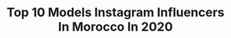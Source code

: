 ---
title: Top 10 Models Instagram Influencers In Morocco In 2020
description: >-
  Find top models Instagram influencers in Morocco in 2020. Most popular hashtags: #morocco #fashion #model #casablanca.
platform: Instagram
profiles:
  - username: "ahlam_meddad"
    fullname: >-
      💜مداد  أحلام|  💜AHLAM
    location: "Morocco"
    followers: 78534
    engagement: 251
    commentsToLikes: 0.054861
    avatar: "https://scontent-hkt1-1.cdninstagram.com/v/t51.2885-19/s320x320/88377916_747470572445307_6910881032447197184_n.jpg?_nc_ht=scontent-hkt1-1.cdninstagram.com&_nc_ohc=ZCvpXePIb3MAX_zem_Y&oh=ed4de7eec33f2280f0f6ee2e02a6fd2b&oe=5EA735B8"
    verified: false
    hashtags: "#hijablove, #moroccanwedding, #fashion, #thehijabstyle"
  - username: "ismailbelgaid"
    fullname: >-
      Ismail 'SOSA' Belgaid
    location: "Morocco"
    followers: 15392
    engagement: 1088
    commentsToLikes: 0.020419
    avatar: "https://scontent-ams4-1.cdninstagram.com/v/t51.2885-19/s320x320/67829284_2526774357346954_1423726644387905536_n.jpg?_nc_ht=scontent-ams4-1.cdninstagram.com&_nc_ohc=-oK3Ur0ale8AX9UZ5k2&oh=22561ed70da1bba143f9f2feb33e558d&oe=5EB977A4"
    verified: false
    hashtags: "#sale, #brentchua"
  - username: "model.zobayda"
    fullname: >-
      Zobida | زبيدة بنكيران
    location: "Morocco"
    followers: 512588
    engagement: 438
    commentsToLikes: 0.022833
    avatar: "https://scontent-lhr8-1.cdninstagram.com/v/t51.2885-19/s320x320/90087698_138730594223340_7116560234499276800_n.jpg?_nc_ht=scontent-lhr8-1.cdninstagram.com&_nc_ohc=z-a8daStz-gAX8q2bTz&oh=ce50550013146377df255c257e99cf09&oe=5EBAEC43"
    verified: false
    hashtags: ""
  - username: "oumiamani"
    fullname: >-
      Omaima amani  💎 اماني اميمة
    location: "Morocco"
    followers: 81538
    engagement: 206
    commentsToLikes: 0.056708
    avatar: "https://scontent-lhr8-1.cdninstagram.com/v/t51.2885-19/s320x320/89934102_199709161337581_4546371398490128384_n.jpg?_nc_ht=scontent-lhr8-1.cdninstagram.com&_nc_ohc=nlkn85mh3OgAX-U6ieA&oh=9e27bff90dd81f3100b71a6b48cabeea&oe=5EB9E38A"
    verified: false
    hashtags: "#styleblogger, #follow4followback, #black, #modelingagency"
  - username: "mehdinajy"
    fullname: >-
      Mehdi Najy
    location: "Morocco"
    followers: 34282
    engagement: 531
    commentsToLikes: 0.029252
    avatar: "https://scontent-ams4-1.cdninstagram.com/v/t51.2885-19/s320x320/91944657_245166096631846_8384834703726739456_n.jpg?_nc_ht=scontent-ams4-1.cdninstagram.com&_nc_ohc=TFD2UyGYYS0AX-zywHf&oh=1d695fc696be1211bf2aed200f6ce619&oe=5EB9D7E5"
    verified: false
    hashtags: "#playinside, #playfortheworld, #justdoit, #sta7"
  - username: "iam.moustache"
    fullname: >-
      
    location: "Morocco"
    followers: 16467
    engagement: 488
    commentsToLikes: 0.061888
    avatar: "https://scontent-ams4-1.cdninstagram.com/v/t51.2885-19/s320x320/64437546_1797282517042196_6518889516348997632_n.jpg?_nc_ht=scontent-ams4-1.cdninstagram.com&_nc_ohc=ksx5I9OIU2wAX-LG054&oh=caa6ea0bf9c9ce3b3221d3cd26dc3ca5&oe=5EB003A5"
    verified: false
    hashtags: "#phaseonephoto, #mediumformatcamera, #cagoule, #rabatmorocco"
  - username: "moradbenhammo"
    fullname: >-
      Morad Làch Mén
    location: "Morocco"
    followers: 33182
    engagement: 271
    commentsToLikes: 0.070098
    avatar: "https://scontent-lhr8-1.cdninstagram.com/v/t51.2885-19/s320x320/67680649_2325370367715540_9157256800653803520_n.jpg?_nc_ht=scontent-lhr8-1.cdninstagram.com&_nc_ohc=nL1oVBEGXDAAX-51CC_&oh=243b630e8010627a4d0812f42970cd3f&oe=5EBA83CA"
    verified: false
    hashtags: "#dope, #marakesh, #furniture, #hair"
  - username: "colombel_martha"
    fullname: >-
      Colombel Martha
    location: "Morocco"
    followers: 43325
    engagement: 149
    commentsToLikes: 0.037101
    avatar: "https://scontent-lhr8-1.cdninstagram.com/v/t51.2885-19/s320x320/84026014_263946337917927_8410051118146519040_n.jpg?_nc_ht=scontent-lhr8-1.cdninstagram.com&_nc_ohc=64YNV5oYqZoAX_ZJAVJ&oh=54ea2cd5be37a0394a209a0e73140444&oe=5EBB072A"
    verified: false
    hashtags: ""
  - username: "basmaelbachyry"
    fullname: >-
      Basma El Bachyry
    location: "Morocco"
    followers: 5689
    engagement: 730
    commentsToLikes: 0.069172
    avatar: "https://scontent-lhr8-1.cdninstagram.com/v/t51.2885-19/s320x320/89361366_520711452213671_6388233067856658432_n.jpg?_nc_ht=scontent-lhr8-1.cdninstagram.com&_nc_ohc=thZMSlpgVcMAX_8wnO4&oh=7015d0e78e089fd28af9e92e99a84cdb&oe=5EB8D501"
    verified: false
    hashtags: "#drmartensstyle, #riadmarrakech, #vacation, #portraitphotography"
  - username: "joridchaz"
    fullname: >-
      chahinez caroline florstad ✪
    location: "Morocco"
    followers: 182075
    engagement: 551
    commentsToLikes: 0.034526
    avatar: "https://scontent-lht6-1.cdninstagram.com/v/t51.2885-19/s320x320/68667295_3162105167194377_1370880954461061120_n.jpg?_nc_ht=scontent-lht6-1.cdninstagram.com&_nc_ohc=_M1mTQdJ-vMAX_75PgE&oh=d4c5db85ae52c0a6a4671f9fa8b37d5e&oe=5EB9872D"
    verified: false
    hashtags: ""
---